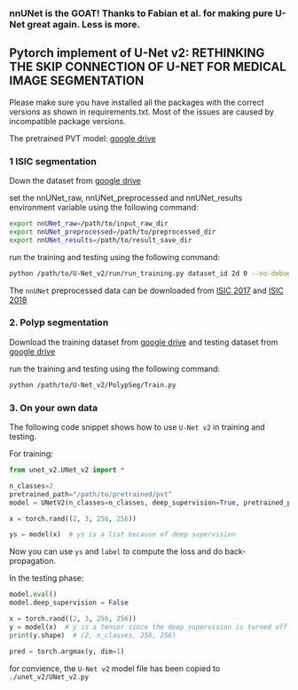 ### nnUNet is the GOAT! Thanks to Fabian et al. for making pure U-Net great again. Less is more.

## Pytorch implement of U-Net v2: RETHINKING THE SKIP CONNECTION OF U-NET FOR MEDICAL IMAGE SEGMENTATION

Please make sure you have installed all the packages with the correct versions as shown in requirements.txt. Most of the issues are caused by incompatible package versions.

The pretrained PVT model: [google drive](https://drive.google.com/drive/folders/1Eu8v9vMRvt-dyCH0XSV2i77lAd62nPXV)
### 1 ISIC segmentation

Down the dataset from [google drive](https://drive.google.com/file/d/1XM10fmAXndVLtXWOt5G0puYSQyI2veWy/view?usp=sharing)

set the nnUNet_raw, nnUNet_preprocessed and nnUNet_results environment variable using the following command:

```bash
export nnUNet_raw=/path/to/input_raw_dir
export nnUNet_preprocessed=/path/to/preprocessed_dir
export nnUNet_results=/path/to/result_save_dir
```

run the training and testing using the following command:
```bash
python /path/to/U-Net_v2/run/run_training.py dataset_id 2d 0 --no-debug -tr ISICTrainer --c
```

The `nnUNet` preprocessed data can be downloaded from [ISIC 2017](https://drive.google.com/drive/folders/1Q8VQXhQd5T4Z7kS2SnqygedtYSJSSN75?usp=sharing) and [ISIC 2018](https://drive.google.com/drive/folders/1LMJsdvGDEYRJbX3XQAcjYuOIYhlhvtQF?usp=sharing)

### 2. Polyp segmentation

Download the training dataset from [google drive](https://drive.google.com/file/d/1YiGHLw4iTvKdvbT6MgwO9zcCv8zJ_Bnb/view?usp=sharing) and testing dataset from [google drive](https://drive.google.com/file/d/1Y2z7FD5p5y31vkZwQQomXFRB0HutHyao/view?usp=sharing)

run the training and testing using the following command:
```bash
python /path/to/U-Net_v2/PolypSeg/Train.py
```

### 3. On your own data

The following code snippet shows how to use `U-Net v2` in training and testing.

For training:

```python
from unet_v2.UNet_v2 import *

n_classes=2
pretrained_path="/path/to/pretrained/pvt"
model = UNetV2(n_classes=n_classes, deep_supervision=True, pretrained_path=pretrained_path)

x = torch.rand((2, 3, 256, 256))

ys = model(x)  # ys is a list because of deep supervision

```

Now you can use `ys` and `label` to compute the loss and do back-propagation.

In the testing phase:

```python
model.eval()
model.deep_supervision = False

x = torch.rand((2, 3, 256, 256))
y = model(x)  # y is a tensor since the deep supervision is turned off in the testing phase
print(y.shape)  # (2, n_classes, 256, 256)

pred = torch.argmax(y, dim=1)
```

for convience, the `U-Net v2` model file has been copied to `./unet_v2/UNet_v2.py`

